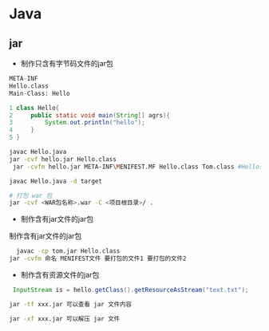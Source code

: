 # Java

## jar
-  制作只含有字节码文件的jar包
```mf
META-INF
Hello.class
Main-Class: Hello 
```

```java
1 class Hello{
2     public static void main(String[] agrs){
3         System.out.println("hello");
4     }
5 }
```
```bash
javac Hello.java 
jar -cvf hello.jar Hello.class 
 jar -cvfm hello.jar META-INF\MENIFEST.MF Hello.class Tom.class #Hello使用Tom

javac Hello.java -d target 

# 打包 war 包
jar -cvf <WAR包名称>.war -C <项目根目录>/ .
```
- 制作含有jar文件的jar包

制作含有jar文件的jar包
```bash
  javac -cp tom.jar Hello.class 
jar -cvfm 命名 MENIFEST文件 要打包的文件1 要打包的文件2
```
- 制作含有资源文件的jar包
```java
 InputStream is = hello.getClass().getResourceAsStream("text.txt");

```

```bash
jar -tf xxx.jar 可以查看 jar 文件内容

jar -xf xxx.jar 可以解压 jar 文件

```